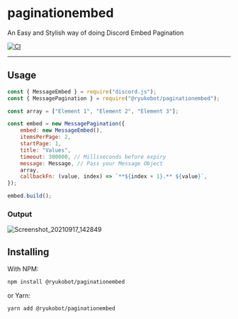 # paginationembed

An Easy and Stylish way of doing Discord Embed Pagination

[![CI](https://github.com/ryukobot/paginationembed/actions/workflows/ci.yml/badge.svg)](https://github.com/ryukobot/paginationembed/actions/workflows/ci.yml)

---

## Usage

```js
const { MessageEmbed } = require("discord.js");
const { MessagePagination } = require("@ryukobot/paginationembed");

const array = ["Element 1", "Element 2", "Element 3"];

const embed = new MessagePagination({
	embed: new MessageEmbed(),
	itemsPerPage: 2,
	startPage: 1,
	title: "Values",
	timeout: 300000, // Milliseconds before expiry
	message: Message, // Pass your Message Object
	array,
	callbackFn: (value, index) => `**${index + 1}.** ${value}`,
});

embed.build();
```

### Output
![Screenshot_20210917_142849](https://user-images.githubusercontent.com/30955604/133836832-501a6380-683f-4731-91a4-04c57a8f68d9.png)


## Installing

With NPM:

```sh
npm install @ryukobot/paginationembed
```

or Yarn:

```sh
yarn add @ryukobot/paginationembed
```
